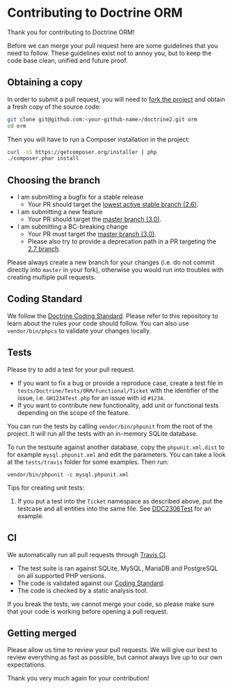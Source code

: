 # Contributing to Doctrine ORM

Thank you for contributing to Doctrine ORM!

Before we can merge your pull request here are some guidelines that you need to follow.
These guidelines exist not to annoy you, but to keep the code base clean,
unified and future proof.

## Obtaining a copy

In order to submit a pull request, you will need to [fork the project][Fork] and obtain a fresh copy of the source code:

```sh
git clone git@github.com:<your-github-name>/doctrine2.git orm
cd orm
```

Then you will have to run a Composer installation in the project:
```sh
curl -sS https://getcomposer.org/installer | php
./composer.phar install
```

## Choosing the branch

 * I am submitting a bugfix for a stable release
   * Your PR should target the [lowest active stable branch (2.6)][2.6].
 * I am submitting a new feature
   * Your PR should target the [master branch (3.0)][Master].
 * I am submitting a BC-breaking change
   * Your PR must target the [master branch (3.0)][Master].
   * Please also try to provide a deprecation path in a PR targeting the [2.7 branch][2.7].

Please always create a new branch for your changes (i.e. do not commit directly into `master` in your fork), otherwise you would run into troubles with creating multiple pull requests.

## Coding Standard

We follow the [Doctrine Coding Standard][CS].
Please refer to this repository to learn about the rules your code should follow.
You can also use `vendor/bin/phpcs` to validate your changes locally.

## Tests

Please try to add a test for your pull request.

* If you want to fix a bug or provide a reproduce case, create a test file in
  ``tests/Doctrine/Tests/ORM/Functional/Ticket`` with the identifier of the issue,
  i.e. ``GH1234Test.php`` for an issue with id `#1234`.
* If you want to contribute new functionality, add unit or functional tests
  depending on the scope of the feature.

You can run the tests by calling ``vendor/bin/phpunit`` from the root of the project.
It will run all the tests with an in-memory SQLite database.

To run the testsuite against another database, copy the ``phpunit.xml.dist``
to for example ``mysql.phpunit.xml`` and edit the parameters. You can
take a look at the ``tests/travis`` folder for some examples. Then run:

    vendor/bin/phpunit -c mysql.phpunit.xml

Tips for creating unit tests:

1. If you put a test into the `Ticket` namespace as described above, put the testcase and all entities into the same file.
   See [DDC2306Test][Test Example] for an example.

## CI

We automatically run all pull requests through [Travis CI][Travis].

* The test suite is ran against SQLite, MySQL, MariaDB and PostgreSQL on all supported PHP versions.
* The code is validated against our [Coding Standard](#coding-standard).
* The code is checked by a static analysis tool.

If you break the tests, we cannot merge your code,
so please make sure that your code is working before opening a pull request.

## Getting merged

Please allow us time to review your pull requests. We will give our best to review
everything as fast as possible, but cannot always live up to our own expectations.

Thank you very much again for your contribution!

  [Master]: https://github.com/doctrine/doctrine2/tree/master
  [2.7]: https://github.com/doctrine/doctrine2/tree/2.7
  [2.6]: https://github.com/doctrine/doctrine2/tree/2.6
  [CS]: https://github.com/doctrine/coding-standard
  [Fork]: https://guides.github.com/activities/forking/
  [Travis]: https://www.travis-ci.org
  [Test Example]: https://github.com/doctrine/doctrine2/tree/master/tests/Doctrine/Tests/ORM/Functional/Ticket/DDC2306Test.php
